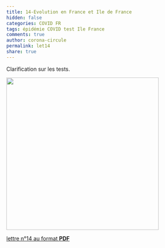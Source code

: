 ```yaml
---
title: 14-Evolution en France et Ile de France  
hidden: false
categories: COVID FR
tags: épidémie COVID test Ile France
comments: true
author: corona-circule
permalink: let14
share: true
---
```


<link rel="stylesheet" href="../assets/css/style.css">

Clarification sur les tests.  <br/>


<img src='/lettres/images/img-14.png' width='400px'/>

[lettre n°14 au format __PDF__](/lettres/resources/pdf/lettre-14.pdf)
